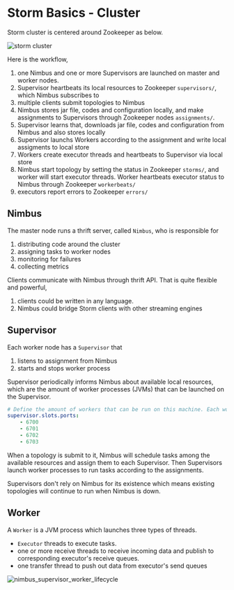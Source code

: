 # Storm Basics - Cluster 

Storm cluster is centered around Zookeeper as below.

![storm cluster](https://lh3.googleusercontent.com/pND94of7R4gGvttxITsTXFkqAmNi8mORJAtpSywLULjaaQzF_7MT3Ajr2IYLVVIxZYeIE9BUXq999gNzyK-dBSQ7dl4N47Ea_UBEmQ8wY9dHGweoRw3cuUgndYn5fnk9tRLJDj9kR9YuXyj5kV55xOVT7EE8TtjPDacr9RUsan5soU0p5923jl0ggdt4uRuGksp8eBZ3fiHK7t6XFZSXyQy3BSLt0F1V2rRTcybXS9AicOXnOm9IHVSXsTgPnlvi76B1W3w-GaPmb0VIRNQSxuBd2FyY0ps1s2SVL8rN9A759IcNWI0RUECDDM7Ha9w18daLAA_s-1OnipPjwCbgX7IEAthnt8Mjno3r77-W7gFc0J1OiD9nybEy2N4zeAvasb2IM2B7uFjIGDq870ZLYrWzqcmb8xBw10t-JYvM8s1N72Ins57I8efpqGcLWFidnatppdnfC9Txj6R5u8juXkynL4gUtQYzF1NUDJ1I40kuJE2GdvmlOp8avlBUXQzeg6fz1UH71YDDYZqo_6Rk9FhxsQYBdeUeOIY6BP3nbRs=w845-h688-no)

Here is the workflow,

1. one Nimbus and one or more Supervisors are launched on master and worker nodes.
2. Supervisor heartbeats its local resources to Zookeeper `supervisors/`, which Nimbus subscribes to
3. multiple clients submit topologies to Nimbus
4. Nimbus stores jar file, codes and configuration locally, and make assignments to Supervisors through Zookeeper nodes `assignments/`.
5. Supervisor learns that, downloads jar file, codes and configuration from Nimbus and also stores locally
6. Supervisor launchs Workers according to the assignment and write local assigments to local store
7. Workers create executor threads and heartbeats to Supervisor via local store
8. Nimbus start topology by setting the status in Zookeeper `storms/`, and worker will start executor threads. Worker heartbeats executor status to Nimbus through Zookeeper `workerbeats/`
9. executors report errors to Zookeeper `errors/`


## Nimbus 

The master node runs a thrift server, called `Nimbus`, who is responsible for 

1. distributing code around the cluster
2. assigning tasks to worker nodes
3. monitoring for failures
4. collecting metrics

Clients communicate with Nimbus through thrift API. That is quite flexible and powerful,

1. clients could be written in any language. 
2. Nimbus could bridge Storm clients with other streaming engines 


## Supervisor 

Each worker node has a `Supervisor` that 

1. listens to assignment from Nimbus
2. starts and stops worker process 

Supervisor periodically informs Nimbus about available local resources, which are the amount of worker processes (JVMs) that can be launched on the Supervisor. 

```yaml
# Define the amount of workers that can be run on this machine. Each worker is assigned a port to use for communication
supervisor.slots.ports:
    - 6700
    - 6701
    - 6702
    - 6703
```

When a topology is submit to it, Nimbus will schedule tasks among the available resources and assign them to each Supervisor. Then Supervisors launch worker processes to run tasks according to the assignments.  

Supervisors don't rely on Nimbus for its existence which means existing topologies will continue to run when Nimbus is down.

## Worker

A `Worker` is a JVM process which launches three types of threads.

* `Executor` threads to execute tasks. 
* one or more receive threads to receive incoming data and publish to corresponding executor's receive queues. 
* one transfer thread to push out data from executor's send queues 



![nimbus_supervisor_worker_lifecycle](https://lh3.googleusercontent.com/eidFRqQ7_uXyCfmdtFT3pt-oZTZYczcHiCN28RsOqJDdWOEDz1naY-UvLpW3yqWX50rI4fT1hiji-Jp8vcLBjtE8zf7ABLRRqNAteqQi85Bb9FzbC2FPt3pqnTF9fhnrVXiC6DokFoP0rYUSpoEdC3FVscmJz01MLdkggrY0QPRzQSxVbqDG9b8MQeveFRa-L4ES04go4BmRbd81a8NOv_4LBN3q2gkkXt7BXrNbAmj8BFcYx5-ahZz8xufJulLzcga4pXMSn8Xuz_fDXGqvqa5J6-VFrQU0uKd5i_or_BjNQ7gl9943gSzhdIgnZKSWexMoJ142UnrvyylvfY3XbOaUpFdx3-cupHD7t_XH08z_HxBzUpOEp1dqZ3QSqONuyNJ-zcys4dXZYwd2jGHV6ZxL5yvq_K0DfraQrwiovlZyhkjYG6EoUfCMwWAEs-1FF_cT6aWjPztAXMtDW4Vodc4FA_EDq4vx2JHm3vCQIPN-ca0Uip5HesUqP15sXj_f738fEsbO17WwMWBOy7bLlXsr9YKgnnmRchBcZrR_6O0=w758-h630-no)

